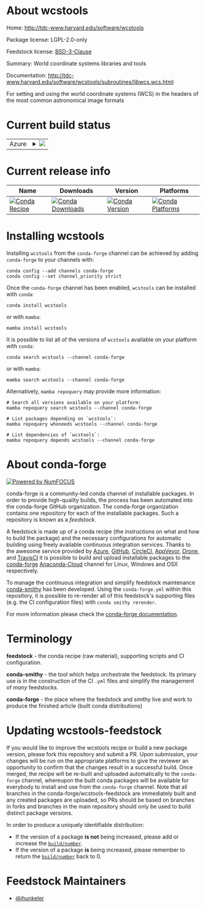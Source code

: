 About wcstools
==============

Home: http://tdc-www.harvard.edu/software/wcstools

Package license: LGPL-2.0-only

Feedstock license: [BSD-3-Clause](https://github.com/conda-forge/wcstools-feedstock/blob/main/LICENSE.txt)

Summary: World coordinate systems libraries and tools

Documentation: http://tdc-www.harvard.edu/software/wcstools/subroutines/libwcs.wcs.html

For setting and using the world coordinate systems (WCS) in the
headers of the most common astronomical image formats


Current build status
====================


<table>
    
  <tr>
    <td>Azure</td>
    <td>
      <details>
        <summary>
          <a href="https://dev.azure.com/conda-forge/feedstock-builds/_build/latest?definitionId=17708&branchName=main">
            <img src="https://dev.azure.com/conda-forge/feedstock-builds/_apis/build/status/wcstools-feedstock?branchName=main">
          </a>
        </summary>
        <table>
          <thead><tr><th>Variant</th><th>Status</th></tr></thead>
          <tbody><tr>
              <td>linux_64</td>
              <td>
                <a href="https://dev.azure.com/conda-forge/feedstock-builds/_build/latest?definitionId=17708&branchName=main">
                  <img src="https://dev.azure.com/conda-forge/feedstock-builds/_apis/build/status/wcstools-feedstock?branchName=main&jobName=linux&configuration=linux_64_" alt="variant">
                </a>
              </td>
            </tr><tr>
              <td>osx_64</td>
              <td>
                <a href="https://dev.azure.com/conda-forge/feedstock-builds/_build/latest?definitionId=17708&branchName=main">
                  <img src="https://dev.azure.com/conda-forge/feedstock-builds/_apis/build/status/wcstools-feedstock?branchName=main&jobName=osx&configuration=osx_64_" alt="variant">
                </a>
              </td>
            </tr>
          </tbody>
        </table>
      </details>
    </td>
  </tr>
</table>

Current release info
====================

| Name | Downloads | Version | Platforms |
| --- | --- | --- | --- |
| [![Conda Recipe](https://img.shields.io/badge/recipe-wcstools-green.svg)](https://anaconda.org/conda-forge/wcstools) | [![Conda Downloads](https://img.shields.io/conda/dn/conda-forge/wcstools.svg)](https://anaconda.org/conda-forge/wcstools) | [![Conda Version](https://img.shields.io/conda/vn/conda-forge/wcstools.svg)](https://anaconda.org/conda-forge/wcstools) | [![Conda Platforms](https://img.shields.io/conda/pn/conda-forge/wcstools.svg)](https://anaconda.org/conda-forge/wcstools) |

Installing wcstools
===================

Installing `wcstools` from the `conda-forge` channel can be achieved by adding `conda-forge` to your channels with:

```
conda config --add channels conda-forge
conda config --set channel_priority strict
```

Once the `conda-forge` channel has been enabled, `wcstools` can be installed with `conda`:

```
conda install wcstools
```

or with `mamba`:

```
mamba install wcstools
```

It is possible to list all of the versions of `wcstools` available on your platform with `conda`:

```
conda search wcstools --channel conda-forge
```

or with `mamba`:

```
mamba search wcstools --channel conda-forge
```

Alternatively, `mamba repoquery` may provide more information:

```
# Search all versions available on your platform:
mamba repoquery search wcstools --channel conda-forge

# List packages depending on `wcstools`:
mamba repoquery whoneeds wcstools --channel conda-forge

# List dependencies of `wcstools`:
mamba repoquery depends wcstools --channel conda-forge
```


About conda-forge
=================

[![Powered by
NumFOCUS](https://img.shields.io/badge/powered%20by-NumFOCUS-orange.svg?style=flat&colorA=E1523D&colorB=007D8A)](https://numfocus.org)

conda-forge is a community-led conda channel of installable packages.
In order to provide high-quality builds, the process has been automated into the
conda-forge GitHub organization. The conda-forge organization contains one repository
for each of the installable packages. Such a repository is known as a *feedstock*.

A feedstock is made up of a conda recipe (the instructions on what and how to build
the package) and the necessary configurations for automatic building using freely
available continuous integration services. Thanks to the awesome service provided by
[Azure](https://azure.microsoft.com/en-us/services/devops/), [GitHub](https://github.com/),
[CircleCI](https://circleci.com/), [AppVeyor](https://www.appveyor.com/),
[Drone](https://cloud.drone.io/welcome), and [TravisCI](https://travis-ci.com/)
it is possible to build and upload installable packages to the
[conda-forge](https://anaconda.org/conda-forge) [Anaconda-Cloud](https://anaconda.org/)
channel for Linux, Windows and OSX respectively.

To manage the continuous integration and simplify feedstock maintenance
[conda-smithy](https://github.com/conda-forge/conda-smithy) has been developed.
Using the ``conda-forge.yml`` within this repository, it is possible to re-render all of
this feedstock's supporting files (e.g. the CI configuration files) with ``conda smithy rerender``.

For more information please check the [conda-forge documentation](https://conda-forge.org/docs/).

Terminology
===========

**feedstock** - the conda recipe (raw material), supporting scripts and CI configuration.

**conda-smithy** - the tool which helps orchestrate the feedstock.
                   Its primary use is in the construction of the CI ``.yml`` files
                   and simplify the management of *many* feedstocks.

**conda-forge** - the place where the feedstock and smithy live and work to
                  produce the finished article (built conda distributions)


Updating wcstools-feedstock
===========================

If you would like to improve the wcstools recipe or build a new
package version, please fork this repository and submit a PR. Upon submission,
your changes will be run on the appropriate platforms to give the reviewer an
opportunity to confirm that the changes result in a successful build. Once
merged, the recipe will be re-built and uploaded automatically to the
`conda-forge` channel, whereupon the built conda packages will be available for
everybody to install and use from the `conda-forge` channel.
Note that all branches in the conda-forge/wcstools-feedstock are
immediately built and any created packages are uploaded, so PRs should be based
on branches in forks and branches in the main repository should only be used to
build distinct package versions.

In order to produce a uniquely identifiable distribution:
 * If the version of a package **is not** being increased, please add or increase
   the [``build/number``](https://docs.conda.io/projects/conda-build/en/latest/resources/define-metadata.html#build-number-and-string).
 * If the version of a package **is** being increased, please remember to return
   the [``build/number``](https://docs.conda.io/projects/conda-build/en/latest/resources/define-metadata.html#build-number-and-string)
   back to 0.

Feedstock Maintainers
=====================

* [@jhunkeler](https://github.com/jhunkeler/)


